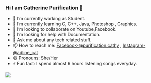 ### Hi I am Catherine Purification 👋

- 🔭 I’m currently working as Student.
- 🌱 I’m currently learning  C, C++, Java, Photoshop , Graphics.
- 👯 I’m looking to collaborate on Youtube,Facebook.
- 🤔 I’m looking for help with Documentation.
- 💬 Ask me about any tech related stuff.
- 📫 How to reach me:     [Facebook-@purification.cathy](https://www.facebook.com/purification.cathy/)   ,     [Instagram-@adline_cat](https://www.instagram.com/adline_cat/)
- 😄 Pronouns: She/Her
- ⚡ Fun fact: I spend almost 6 hours listening songs everyday.

<img src="https://github-readme-stats.vercel.app/api?username=iamcatherine&&show_icons=true&title_color=ffffff&icon_color=bb2acf&text_color=daf7dc&bg_color=191919">
